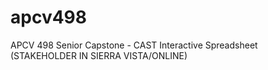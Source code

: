 # apcv498
APCV 498 Senior Capstone - CAST Interactive Spreadsheet (STAKEHOLDER  IN SIERRA VISTA/ONLINE) 
